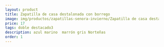 ```yaml
---
layout: product
title: Zapatilla de casa destalonada con borrego
image: img/productos/zapatillas-senora-invierno/Zapatilla de casa destalonada con borrego=17=doble destacado3=azul marino  marrón gris Norteñas.webp
price: 17
tags: doble destacado3
description: azul marino  marrón gris Norteñas
order: 1
---
```

